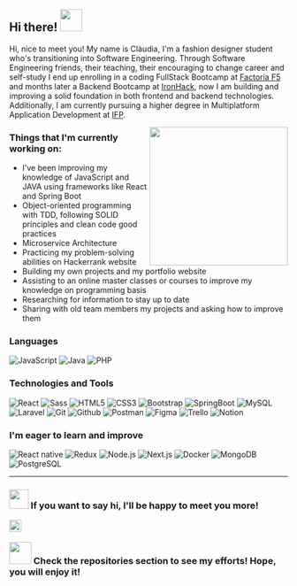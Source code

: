 ## Hi there! <img src="https://c.tenor.com/p2Fs2DoSLWYAAAAC/hello-cute.gif" width="40">

Hi, nice to meet you! My name is Clàudia, I'm a fashion designer student who's transitioning into Software Engineering. Through Software Engineering friends, their teaching, their encouraging to change career and self-study I end up enrolling in a coding FullStack Bootcamp at [Factoría F5](https://factoriaf5.org/) and months later a Backend Bootcamp at [IronHack](https://ironhack.com/), now I am building and improving a solid foundation in both frontend and backend technologies. Additionally, I am currently pursuing a higher degree in Multiplatform Application Development at [IFP](https://www.ifp.es/).
<br>

<img align= "right" width= "250" src= "https://images.squarespace-cdn.com/content/v1/56cf4cd0f85082d12fa07d5b/1567541893834-8VDLWXRCNBIDOD43LRML/Dino+transparent.gif"/>
  
### Things that I'm currently working on:


- I've been improving my knowledge of JavaScript and JAVA using frameworks like React and Spring Boot
- Object-oriented programming with TDD, following SOLID principles and clean code good practices
- Microservice Architecture
- Practicing my problem-solving abilities on Hackerrank website 
- Building my own projects and my portfolio website
- Assisting to an online master classes or courses to improve my knowledge on programming basis 
- Researching for information to stay up to date
- Sharing with old team members my projects and asking how to improve them



### Languages

![JavaScript](https://img.shields.io/badge/-JavaScript-000000?style=flat&logo=javascript) ![Java](https://img.shields.io/badge/-Java-000000?style=flat&logo=java) ![PHP](https://img.shields.io/badge/-PHP-000000?style=flat&logo=php)

### Technologies and Tools

![React](https://img.shields.io/badge/-React-000000?style=flat&logo=react) ![Sass](https://img.shields.io/badge/-Sass-000000?style=flat&logo=sass) ![HTML5](https://img.shields.io/badge/-HTML5-000000?style=flat&logo=html5) ![CSS3](https://img.shields.io/badge/-CSS-000000?style=flat&logo=css3) ![Bootstrap](https://img.shields.io/badge/-Bootstrap-000000?style=flat&logo=bootstrap) ![SpringBoot](https://img.shields.io/badge/-SpringBoot-000000?style=flat&logo=springboot) ![MySQL](https://img.shields.io/badge/-MySQL-000000?style=flat&logo=mysql) ![Laravel](https://img.shields.io/badge/-Laravel-000000?style=flat&logo=laravel) ![Git](https://img.shields.io/badge/-Git-000000?style=flat&logo=git) ![Github](https://img.shields.io/badge/-Github-000000?style=flat&logo=github) ![Postman](https://img.shields.io/badge/-Postman-000000?style=flat&logo=postman) ![Figma](https://img.shields.io/badge/-Figma-000000?style=flat&logo=figma) ![Trello](https://img.shields.io/badge/-Trello-000000?style=flat&logo=trello) ![Notion](https://img.shields.io/badge/-Notion-000000?style=flat&logo=notion)


### I'm eager to learn and improve

![React native](https://img.shields.io/badge/-ReactNative-000000?style=flat&logo=react) ![Redux](https://img.shields.io/badge/-Redux-000000?style=flat&logo=redux) ![Node.js](https://img.shields.io/badge/-Node.js-000000?style=flat&logo=node.js) ![Next.js](https://img.shields.io/badge/-Next.js-000000?style=flat&logo=next.js) ![Docker](https://img.shields.io/badge/-Docker-000000?style=flat&logo=docker) ![MongoDB](https://img.shields.io/badge/-MongoDB-000000?style=flat&logo=mongodb) ![PostgreSQL](https://img.shields.io/badge/-PostgreSQL-000000?style=flat&logo=postgresql)

---

### <img src="https://i.gifer.com/origin/0a/0a6246318077e29154d87bb9a30478fb_w200.gif" width="35px" /> If you want to say hi, I'll be happy to meet you more!

<a href="www.linkedin.com/in/claudia-calero">
  <img align="left" alt="Claudia's Linkdein" width="22px" src="http://pngimg.com/uploads/linkedIn/linkedIn_PNG16.png" />
</a>
</br>

### <img src="http://37.media.tumblr.com/44d4fb34d7d9a0407c8fd5520e2c3123/tumblr_nago0vkGOD1tbhv9ro1_500.gif" width="40"> Check the repositories section to see my efforts! Hope, you will enjoy it!
